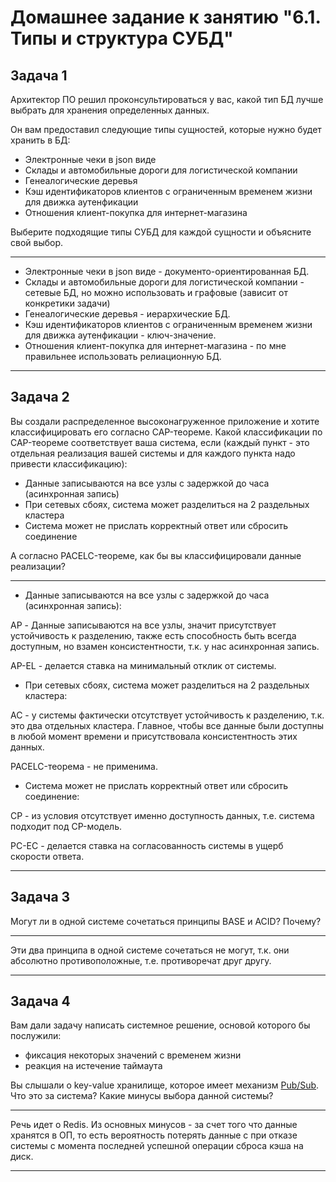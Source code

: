 # Домашнее задание к занятию "6.1. Типы и структура СУБД"

## Задача 1

Архитектор ПО решил проконсультироваться у вас, какой тип БД 
лучше выбрать для хранения определенных данных.

Он вам предоставил следующие типы сущностей, которые нужно будет хранить в БД:

- Электронные чеки в json виде
- Склады и автомобильные дороги для логистической компании
- Генеалогические деревья
- Кэш идентификаторов клиентов с ограниченным временем жизни для движка аутенфикации
- Отношения клиент-покупка для интернет-магазина

Выберите подходящие типы СУБД для каждой сущности и объясните свой выбор.

***
- Электронные чеки в json виде - документо-ориентированная БД.
- Склады и автомобильные дороги для логистической компании - сетевые БД, но можно использовать и графовые (зависит от конкретики задачи)
- Генеалогические деревья - иерархические БД.
- Кэш идентификаторов клиентов с ограниченным временем жизни для движка аутенфикации - ключ-значение.
- Отношения клиент-покупка для интернет-магазина - по мне правильнее использовать релиационную БД.
***

## Задача 2

Вы создали распределенное высоконагруженное приложение и хотите классифицировать его согласно 
CAP-теореме. Какой классификации по CAP-теореме соответствует ваша система, если 
(каждый пункт - это отдельная реализация вашей системы и для каждого пункта надо привести классификацию):

- Данные записываются на все узлы с задержкой до часа (асинхронная запись)
- При сетевых сбоях, система может разделиться на 2 раздельных кластера
- Система может не прислать корректный ответ или сбросить соединение

А согласно PACELC-теореме, как бы вы классифицировали данные реализации?

***
- Данные записываются на все узлы с задержкой до часа (асинхронная запись):

AP - Данные записываются на все узлы, значит присутствует устойчивость к разделению, также есть способность быть всегда доступным, но взамен консистентности, т.к. у нас асинхронная запись.

AP-EL - делается ставка на минимальный отклик от системы.

- При сетевых сбоях, система может разделиться на 2 раздельных кластера:

AC - у системы фактически отсутствует устойчивость к разделению, т.к. это два отдельных кластера. Главное, чтобы все данные были доступны в любой момент времени и присутствовала консистентность этих данных.

PACELC-теорема - не применима.

- Система может не прислать корректный ответ или сбросить соединение:

CP - из условия отсутствует именно доступность данных, т.е. система подходит под CP-модель.

PC-EC - делается ставка на согласованность системы в ущерб скорости ответа.

***

## Задача 3

Могут ли в одной системе сочетаться принципы BASE и ACID? Почему?

***
Эти два принципа в одной системе сочетаться не могут, т.к. они абсолютно противоположные, т.е. противоречат друг другу.
***

## Задача 4

Вам дали задачу написать системное решение, основой которого бы послужили:

- фиксация некоторых значений с временем жизни
- реакция на истечение таймаута

Вы слышали о key-value хранилище, которое имеет механизм [Pub/Sub](https://habr.com/ru/post/278237/). 
Что это за система? Какие минусы выбора данной системы?

***
Речь идет о Redis. Из основных минусов - за счет того что данные хранятся в ОП, то есть вероятность потерять данные с при отказе системы с момента последней успешной операции сброса кэша на диск.
***
